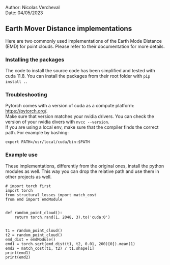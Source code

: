 Author: Nicolas Vercheval \
Date: 04/05/2023

## Earth Mover Distance implementations
Here are two commonly used implementations of the Earth Mode Distance (EMD) for point clouds.
Please refer to their documentation for more details.

### Installing the packages
The code to install the source code has been simplified and tested with cuda 11.8.
You can install the packages from their root folder with `pip install .`. 

### Troubleshooting
Pytorch comes with a version of cuda as a compute platform: https://pytorch.org/. \
Make sure that version matches your nvidia drivers.
You can check the version of your nvidia divers with  `nvcc --version`.\
If you are using a local env, make sure that the compiler finds the correct path. For example by bashing: 
```
export PATH=/usr/local/cuda/bin:$PATH
```
### Example use
These implementations, differently from the original ones, install the python modules as well. 
This way you can drop the relative path and use them in other projects as well.

```
# import torch first
import torch
from structural_losses import match_cost
from emd import emdModule


def random_point_cloud():
    return torch.rand(1, 2048, 3).to('cuda:0')


t1 = random_point_cloud()
t2 = random_point_cloud()
emd_dist = emdModule()
emd1 = torch.sqrt(emd_dist(t1, t2, 0.01, 200)[0]).mean(1)
emd2 = match_cost(t1, t2) / t1.shape[1]
print(emd1)
print(emd2)
```